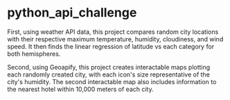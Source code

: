 # python_api_challenge

First, using weather API data, this project compares random city locations with their respective maximum temperature, humidity, cloudiness, and wind speed. It then finds the linear regression of latitude vs each category for both hemispheres. 


Second, using Geoapify, this project creates interactable maps plotting each randomly created city, with each icon's size representative of the city's humidity. The second interactable map also includes information to the nearest hotel within 10,000 meters of each city.
